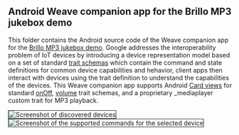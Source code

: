## Android Weave companion app for the Brillo MP3 jukebox demo
This folder contains the Android source code of the Weave companion app for the [Brillo MP3 jukebox demo](https://github.com/ttzeng/brillo-products/tree/master/Examples/demo). Google addresses the interoperability problem of IoT devices by introducing a device representation model based on a set of standard [trait schemas](https://developers.google.com/weave/guides/overview/schemas-and-interop#what_are_weave_schemas) which contain the command and state definitions for common device capabilities and hehavior, client apps then interact with devices using the trait definition to understand the capabilities of the devices. This Weave companion app supports Android [Card views](https://developer.android.com/training/material/lists-cards.html#CardView) for standard [onOff](https://developers.google.com/weave/v1/reference/device-api/onOff), [volume](https://developers.google.com/weave/v1/reference/device-api/volume) trait schemas, and a proprietary _mediaplayer custom trait for MP3 playback.

<img src="https://media.githubusercontent.com/media/ttzeng/ttzeng.github.io/master/doc/assets/MyWeaveApp%20DeviceList.png" alt="Screenshot of discovered devices" border="1" /> <img src="https://media.githubusercontent.com/media/ttzeng/ttzeng.github.io/master/doc/assets/MyWeaveApp.png" alt="Screenshot of the supported commands for the selected device" border="1" />
